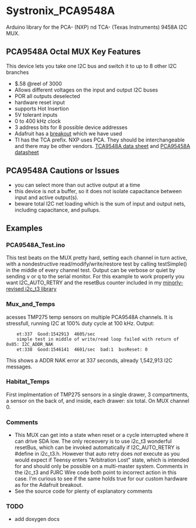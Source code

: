 # Systronix_PCA9548A
Arduino library for the PCA- (NXP) nd TCA- (Texas Instruments) 9458A I2C MUX.

## PCA9548A Octal MUX Key Features
This device lets you take one I2C bus and switch it to up to 8 other I2C branches
 - $.58 @reel of 3000
 - Allows different voltages on the input and output I2C buses
 - POR all outputs deselected
 - hardware reset input
 - supports Hot Insertion
 - 5V tolerant inputs
 - 0 to 400 kHz clock
  - 3 address bits for 8 possible device addresses
 - Adafruit has a [breakout](https://learn.adafruit.com/adafruit-tca9548a-1-to-8-i2c-multiplexer-breakout/overview) which we have used
 - TI has the TCA prefix. NXP uses PCA. They should be interchangeable and there may be other vendors. [TCA9548A data sheet](http://www.ti.com/product/tca9548a) and [PCA95458A datasheet](www.nxp.com/documents/data_sheet/PCA9548A.pdf)

## PCA9548A Cautions or Issues
 - you can select more than out active output at a time
 - this device is not a buffer, so it does not isolate capacitance between input and active output(s).
 - beware total I2C net loading which is the sum of input and output nets, including capacitance, and pullups.

## Examples
### PCA9548A_Test.ino 
This test beats on the MUX pretty hard, setting each channel in turn active, with a nondestructive read/modify/write/restore test by calling testSimple()
 in the middle of every channel test. Output can be verbose or quiet by sending v or q to the serial monitor. For this example to work properly you want I2C_AUTO_RETRY
 and the resetBus counter included in my [minorly-revised i2c_t3 library](https://github.com/systronix/i2c_t3)
### Mux_and_Temps 
acesses TMP275 temp sensors on multiple PCA9548A channels. It is stressfull, running I2C at 100% duty cycle at 100 kHz. Output:
```
	et:337  Good:1542913  4605/sec
	simple test in middle of write/read loop failed with return of 0x05: I2C_ADDR_NAK
	et:338  Good:1546141  4601/sec  bad:1  busReset: 0
```
This shows a ADDR NAK error at 337 seconds, already 1,542,913 I2C messages.
### Habitat_Temps
First implmentation of TMP275 sensors in a single drawer, 3 compartments, a sensor on the back of, and inside, each drawer: six total. On MUX channel 0.
 
### Comments
 - This MUX can get into a state when reset or a cycle interrupted where it can drive SDA low. 
 The only receovery is to use i2c_t3 wonderful resetBus, which can be invoked automatically if I2C_AUTO_RETRY is #define in i2c_t3.h.
 However that auto retry does *not* execute as you would expect if Teensy enters "Arbitration Lost" state, which is intended for and should only be possible on a multi-master system. Comments in the i2c_t3 and PJRC Wire code both point to incorrect action in this case.
 I'm curious to see if the same holds true for our custom hardware as for the Adafruit breakout.
 - See the source code for plenty of explanatory comments

### TODO
 - add doxygen docs
